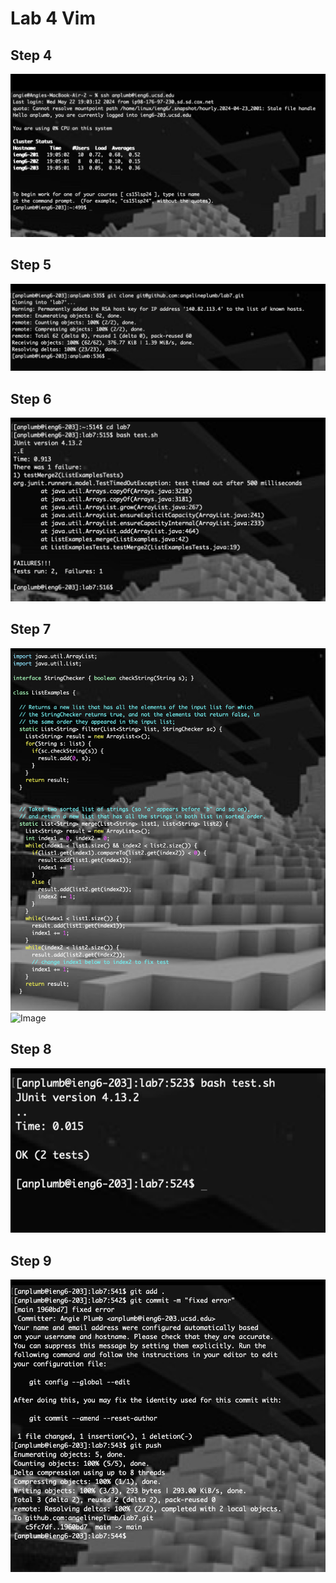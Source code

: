 # Lab 4 Vim <br>
## Step 4 <br>
![Image](ssh.png) <br>

## Step 5 <br>
![Image](git_clone.png) <br>

## Step 6 <br>
![Image](test1.png) <br>

## Step 7 <br>
![Image](open.png) <br>
![Image](edit.png) <br>

## Step 8 <br>
![Image](test2.png) <br>

## Step 9 <br>
![Image](push.png) <br>




